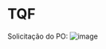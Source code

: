 # TQF

Solicitação do PO:
![image](https://github.com/user-attachments/assets/a5da7486-7e78-42b8-ae7f-82c44dbc5b5b)
